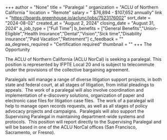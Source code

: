 +++
author = "None"
title = "Paralegal "
organization = "ACLU of Northern California "
location = "Remote"
salary = " $76,894 - $107,652 annually"
link = "https://boards.greenhouse.io/aclunc/jobs/7523176002"
sort_date = "2024-08-02"
created_at = "August 2, 2024"
closing_date = "August 31, 2024"
a_job_type = ["Full Time"]
b_benefits = ["General Benefits","Union-Eligible","Health Insurance","Dental","Vision","Sick time","Disability insurance","Paid Vacation","Retirement"]
c_feedback = ""
aa_degrees_required = "Certification required"
thumbnail = ""
+++
The Opportunity

The ACLU of Northern California (ACLU NorCal) is seeking a paralegal. This position is represented by IFPTE Local 20 and is subject to telecommute under the provisions of the collective bargaining agreement.

Paralegals will manage a range of diverse litigation support projects, in both state and federal court, at all stages of litigation, from initial pleadings to appeals.  The work of a paralegal will also involve coordination and implementation of e-discovery solutions, organization of paper and electronic case files for litigation case files.  The work of a paralegal will help to manage open records requests, as well as all stages of policy advocacy projects and campaigns.  Paralegals will also support the Supervising Paralegal in maintaining department-wide systems and protocols.  This position will report directly to the Supervising Paralegal and will be based in one of the ACLU NorCal offices (San Francisco, Sacramento, or Fresno).